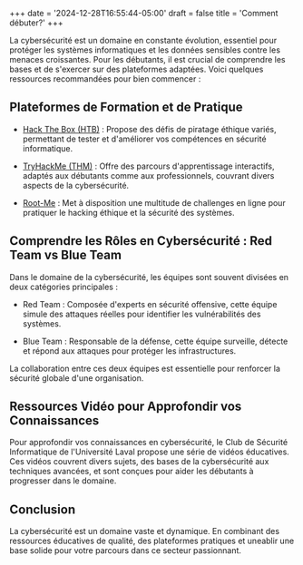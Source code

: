 +++
date = '2024-12-28T16:55:44-05:00'
draft = false
title = 'Comment débuter?'
+++

La cybersécurité est un domaine en constante évolution, essentiel pour protéger les systèmes informatiques et les données sensibles contre les menaces croissantes. Pour les débutants, il est crucial de comprendre les bases et de s'exercer sur des plateformes adaptées. <!--more--> Voici quelques ressources recommandées pour bien commencer :

## Plateformes de Formation et de Pratique

- [Hack The Box (HTB)](https://www.hackthebox.com/) : Propose des défis de piratage éthique variés, permettant de tester et d'améliorer vos compétences en sécurité informatique.

- [TryHackMe (THM)](https://tryhackme.com/) : Offre des parcours d'apprentissage interactifs, adaptés aux débutants comme aux professionnels, couvrant divers aspects de la cybersécurité.

- [Root-Me](https://www.root-me.org/) : Met à disposition une multitude de challenges en ligne pour pratiquer le hacking éthique et la sécurité des systèmes.

## Comprendre les Rôles en Cybersécurité : Red Team vs Blue Team

Dans le domaine de la cybersécurité, les équipes sont souvent divisées en deux catégories principales :

- Red Team : Composée d'experts en sécurité offensive, cette équipe simule des attaques réelles pour identifier les vulnérabilités des systèmes. 

- Blue Team : Responsable de la défense, cette équipe surveille, détecte et répond aux attaques pour protéger les infrastructures. 

La collaboration entre ces deux équipes est essentielle pour renforcer la sécurité globale d'une organisation.

## Ressources Vidéo pour Approfondir vos Connaissances

Pour approfondir vos connaissances en cybersécurité, le Club de Sécurité Informatique de l'Université Laval propose une série de vidéos éducatives. Ces vidéos couvrent divers sujets, des bases de la cybersécurité aux techniques avancées, et sont conçues pour aider les débutants à progresser dans le domaine.

## Conclusion

La cybersécurité est un domaine vaste et dynamique. En combinant des ressources éducatives de qualité, des plateformes pratiques et uneablir une base solide pour votre parcours dans ce secteur passionnant.